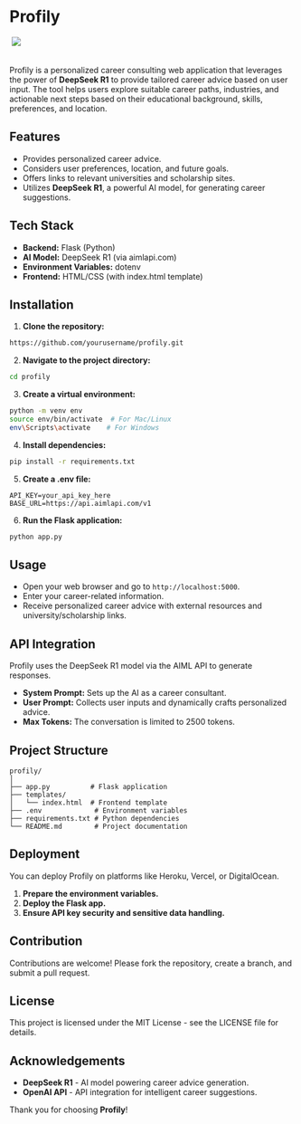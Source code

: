 # Profily
<p align="center">

 <img src="image.png">

 <br>
Profily is a personalized career consulting web application that leverages the power of **DeepSeek R1** to provide tailored career advice based on user input. The tool helps users explore suitable career paths, industries, and actionable next steps based on their educational background, skills, preferences, and location.

## Features

- Provides personalized career advice.
- Considers user preferences, location, and future goals.
- Offers links to relevant universities and scholarship sites.
- Utilizes **DeepSeek R1**, a powerful AI model, for generating career suggestions.

## Tech Stack

- **Backend:** Flask (Python)
- **AI Model:** DeepSeek R1 (via aimlapi.com)
- **Environment Variables:** dotenv
- **Frontend:** HTML/CSS (with index.html template)

## Installation

1. **Clone the repository:**

```bash
https://github.com/yourusername/profily.git
```

2. **Navigate to the project directory:**

```bash
cd profily
```

3. **Create a virtual environment:**

```bash
python -m venv env
source env/bin/activate  # For Mac/Linux
env\Scripts\activate    # For Windows
```

4. **Install dependencies:**

```bash
pip install -r requirements.txt
```

5. **Create a .env file:**

```
API_KEY=your_api_key_here
BASE_URL=https://api.aimlapi.com/v1
```

6. **Run the Flask application:**

```bash
python app.py
```

## Usage

- Open your web browser and go to `http://localhost:5000`.
- Enter your career-related information.
- Receive personalized career advice with external resources and university/scholarship links.

## API Integration

Profily uses the DeepSeek R1 model via the AIML API to generate responses. 

- **System Prompt:** Sets up the AI as a career consultant.
- **User Prompt:** Collects user inputs and dynamically crafts personalized advice.
- **Max Tokens:** The conversation is limited to 2500 tokens.

## Project Structure

```
profily/
│
├── app.py          # Flask application
├── templates/
│   └── index.html  # Frontend template
├── .env             # Environment variables
├── requirements.txt # Python dependencies
└── README.md        # Project documentation
```

## Deployment

You can deploy Profily on platforms like Heroku, Vercel, or DigitalOcean.

1. **Prepare the environment variables.**
2. **Deploy the Flask app.**
3. **Ensure API key security and sensitive data handling.**

## Contribution

Contributions are welcome! Please fork the repository, create a branch, and submit a pull request.

## License

This project is licensed under the MIT License - see the LICENSE file for details.

## Acknowledgements

- **DeepSeek R1** - AI model powering career advice generation.
- **OpenAI API** - API integration for intelligent career suggestions.

Thank you for choosing **Profily**!

